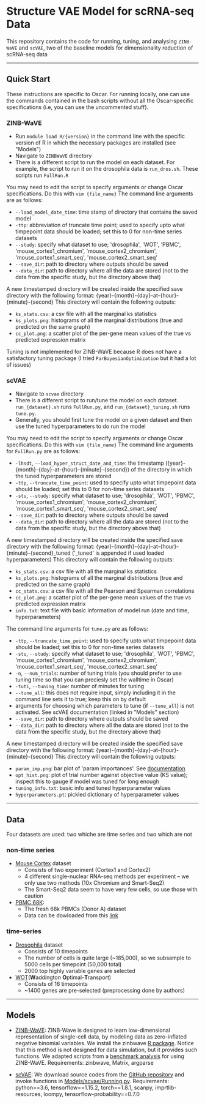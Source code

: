 # Structure VAE Model for scRNA-seq Data

This repository contains the code for running, tuning, and analysing `ZINB-WaVE` and `scVAE`, two of the baseline models for dimensionality reduction of scRNA-seq data

------------  

## Quick Start

These instructions are specific to Oscar. For running locally, one can use the commands contained in the bash scripts without all the Oscar-specific specifications (i.e, you can use the uncommented stuff).

### ZINB-WaVE
* Run `module load R/{version}` in the command line with the specific version of R in which the necessary packages are installed (see "Models")
* Navigate to `ZINBWaVE` directory
* There is a different script to run the model on each dataset. For example, the script to run it on the drosophila data is `run_dros.sh`. These scripts run `FullRun.R`

You may need to edit the script to specify arguments or change Oscar specifications. Do this with `vim {file_name}`
The command line arguments are as follows:
* `--load_model_date_time`: time stamp of directory that contains the saved model
* `-ttp`: abbreviation of truncate time point; used to specify upto what timpepoint data should be loaded; set this to 0 for non-time series datasets
* `--study`: specify what dataset to use; 'drosophila', 'WOT', 'PBMC', 'mouse_cortex1_chromium', 'mouse_cortex2_chromium', 'mouse_cortex1_smart_seq', 'mouse_cortex2_smart_seq'
* `--save_dir`: path to directory where outputs should be saved
* `--data_dir`: path to directory where all the data are stored (not to the data from the specific study, but the directory above that)

A new timestamped directory will be created inside the specified save directory with the following format: {year}-{month}-{day}-at-{hour}-{minute}-{second}
This directory will contain the following outputs:
* `ks_stats.csv`: a csv file with all the marginal ks statistics
* `ks_plots.png`: histograms of all the marginal distributions (true and predicted on the same graph)
* `cc_plot.png`: a scatter plot of the per-gene mean values of the true vs predicted expression matrix

Tuning is not implemented for ZINB-WaVE because R does not have a satisfactory tuning package (I tried `ParBayesianOptimization` but it had a lot of issues)

### scVAE
* Navigate to `scvae` directory
* There is a different script to run/tune the model on each dataset. `run_{dataset}.sh` runs `FullRun.py`, and `run_{dataset}_tuning.sh` runs `tune.py`.
* Generally, you should first tune the model on a given dataset and then use the tuned hyperparameters to do run the model

You may need to edit the script to specify arguments or change Oscar specifications. Do this with `vim {file_name}`
The command line arguments for `FullRun.py` are as follows:
* `-lhsdt`, `--load_hyper_struct_date_and_time`: the timestamp ({year}-{month}-{day}-at-{hour}-{minute}-{second}) of the directory in which the tuned hyperparameters are stored
* `-ttp`, `--truncate_time_point`: used to specify upto what timpepoint data should be loaded; set this to 0 for non-time series datasets
* `-stu`, `--study`: specify what dataset to use; 'drosophila', 'WOT', 'PBMC', 'mouse_cortex1_chromium', 'mouse_cortex2_chromium', 'mouse_cortex1_smart_seq', 'mouse_cortex2_smart_seq'
* `--save_dir`: path to directory where outputs should be saved
* `--data_dir`: path to directory where all the data are stored (not to the data from the specific study, but the directory above that)

A new timestamped directory will be created inside the specified save directory with the following format: {year}-{month}-{day}-at-{hour}-{minute}-{second}_tuned ('_tuned' is appended if used loaded hyperparameters)
This directory will contain the following outputs:
* `ks_stats.csv`: a csv file with all the marginal ks statistics
* `ks_plots.png`: histograms of all the marginal distributions (true and predicted on the same graph)
* `cc_stats.csv`: a csv file with all the Pearson and Spearman correlations
* `cc_plot.png`: a scatter plot of the per-gene mean values of the true vs predicted expression matrix
* `info.txt`: text file with basic information of model run (date and time, hyperparameters)

The command line arguments for `tune.py` are as follows:
* `-ttp`, `--truncate_time_point`: used to specify upto what timpepoint data should be loaded; set this to 0 for non-time series datasets
* `-stu`, `--study`: specify what dataset to use; 'drosophila', 'WOT', 'PBMC', 'mouse_cortex1_chromium', 'mouse_cortex2_chromium', 'mouse_cortex1_smart_seq', 'mouse_cortex2_smart_seq'
* `-n`, `--num_trials`: number of tuning trials (you should prefer to use tuning time so that you can preciesly set the walltime in Oscar)
* `-tuti`, `--tuning_time`: number of minutes for tuning
* `--tune_all`: this does not require input, simply including it in the command line sets it to true; keep this on by default
* arguments for choosing which parameters to tune (if `--tune_all`) is not activated. See scVAE documentation (linked in "Models" section)
* `--save_dir`: path to directory where outputs should be saved
* `--data_dir`: path to directory where all the data are stored (not to the data from the specific study, but the directory above that)

A new timestamped directory will be created inside the specified save directory with the following format: {year}-{month}-{day}-at-{hour}-{minute}-{second}
This directory will contain the following outputs:
* `param_imp.png`: bar plot of 'param importances'. See [documentation](https://optuna.readthedocs.io/en/stable/reference/visualization/generated/optuna.visualization.plot_param_importances.html)
* `opt_hist.png`: plot of trial number against objective value (KS value); inspect this to gauge if model was tuned for long enough 
* `tuning_info.txt`: basic info and tuned hyperparameter values
* `hyperparameters.pt`: pickled dictionary of hyperparameter values

-----------

## Data
Four datasets are used: two whiche are time series and two which are not

### non-time series  
* [Mouse Cortex](https://singlecell.broadinstitute.org/single_cell/study/SCP425/single-cell-comparison-cortex-data) dataset
    * Consists of two experiment (Cortex1 and Cortex2)
    * 4 different single-nuclear RNA-seq methods per experiment – we only use two methods (10x Chromium and Smart-Seq2)
    * The Smart-Seq2 data seem to have very few cells, so use those with caution
* [PBMC 68K](https://www.10xgenomics.com/resources/datasets):  
    * The fresh 68k PBMCs (Donor A) dataset 
    * Data can be dowloaded from this [link](http://cf.10xgenomics.com/samples/cell-exp/1.1.0/fresh_68k_pbmc_donor_a/fresh_68k_pbmc_donor_a_filtered_gene_bc_matrices.tar.gz)

### time-series
* [Drosophila](https://www.science.org/doi/10.1126/science.abn5800?url_ver=Z39.88-2003&rfr_id=ori:rid:crossref.org&rfr_dat=cr_pub%20%200pubmed) dataset
    * Consists of 10 timepoints 
    * The number of cells is quite large (~185,000), so we subsample to 5000 cells per timepoint (50,000 total)
    * 2000 top highly variable genes are selected
* [WOT](https://doi.org/10.1016/j.cell.2019.01.006)(**W**addington **O**ptimal-**T**ransport)
    * Consists of 16 timepoints
    * ~1400 genes are pre-selected (preprocessing done by authors)

------------

## Models

* [ZINB-WaVE](https://www.nature.com/articles/s41467-017-02554-5): ZINB-Wave is designed to learn low-dimensional 
representation of single-cell data, by modeling data as zero-inflated negative binomial variables. 
We install the zinbwave [R package](https://github.com/drisso/zinbwave). Notice that this method is not designed for data 
simulation, but it provides such functions. We adapted scripts from a 
[benchmark analysis](https://github.com/HelenaLC/simulation-comparison/tree/master/code) for using ZINB-WaVE.
Requirements: zinbwave, Matrix, argparse

* [scVAE](https://academic.oup.com/bioinformatics/article/36/16/4415/5838187): We download source codes from the 
[GitHub repository](https://github.com/scvae/scvae) and invoke functions in [Models/scvae/Running.py](Models/scvae/Running.py).
Requirements: python==3.6, tensorflow==1.15.2, torch==1.8.1, scanpy, imprtlib-resources, loompy, tensorflow-probability==0.7.0
